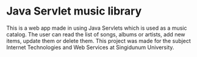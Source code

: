 # Java Servlet music library
This is a web app made in using Java Servlets which is used as a music catalog. The user can read the list of songs, albums or artists, add new items, update them or delete them. This project was made for the subject Internet Technologies and Web Services at Singidunum University.
